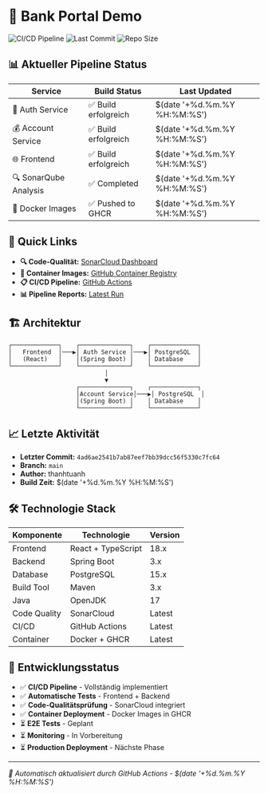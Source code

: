 # 🏦 Bank Portal Demo

![CI/CD Pipeline](https://github.com/thanhtuanh/bankportal-demo/workflows/Bank%20Portal%20CI%2FCD%20Pipeline/badge.svg)
![Last Commit](https://img.shields.io/github/last-commit/thanhtuanh/bankportal-demo)
![Repo Size](https://img.shields.io/github/repo-size/thanhtuanh/bankportal-demo)

## 📊 Aktueller Pipeline Status

| Service | Build Status | Last Updated |
|---------|-------------|--------------|
| 🔐 Auth Service | ✅ Build erfolgreich | $(date '+%d.%m.%Y %H:%M:%S') |
| 💰 Account Service | ✅ Build erfolgreich | $(date '+%d.%m.%Y %H:%M:%S') |
| 🌐 Frontend | ✅ Build erfolgreich | $(date '+%d.%m.%Y %H:%M:%S') |
| 🔍 SonarQube Analysis | ✅ Completed | $(date '+%d.%m.%Y %H:%M:%S') |
| 🐳 Docker Images | ✅ Pushed to GHCR | $(date '+%d.%m.%Y %H:%M:%S') |

## 🚀 Quick Links

- **🔍 Code-Qualität:** [SonarCloud Dashboard](https://sonarcloud.io/organizations/thanhtuanh/projects)
- **🐳 Container Images:** [GitHub Container Registry](https://github.com/thanhtuanh/bankportal-demo/pkgs)
- **📋 CI/CD Pipeline:** [GitHub Actions](https://github.com/thanhtuanh/bankportal-demo/actions)
- **📊 Pipeline Reports:** [Latest Run](https://github.com/thanhtuanh/bankportal-demo/actions/runs/16068252694)

## 🏗️ Architektur

```
┌─────────────┐    ┌──────────────┐    ┌─────────────┐
│   Frontend  │───▶│ Auth Service │───▶│ PostgreSQL  │
│   (React)   │    │(Spring Boot) │    │ Database    │
└─────────────┘    └──────────────┘    └─────────────┘
                           │
                           ▼
                   ┌──────────────┐    ┌─────────────┐
                   │Account Service│───▶│ PostgreSQL  │
                   │(Spring Boot) │    │ Database    │
                   └──────────────┘    └─────────────┘
```

## 📈 Letzte Aktivität

- **Letzter Commit:** `4ad6ae2541b7ab87eef7bb39dcc56f5330c7fc64`
- **Branch:** `main`
- **Author:** thanhtuanh
- **Build Zeit:** $(date '+%d.%m.%Y %H:%M:%S')

## 🛠️ Technologie Stack

| Komponente | Technologie | Version |
|------------|-------------|---------|
| Frontend | React + TypeScript | 18.x |
| Backend | Spring Boot | 3.x |
| Database | PostgreSQL | 15.x |
| Build Tool | Maven | 3.x |
| Java | OpenJDK | 17 |
| Code Quality | SonarCloud | Latest |
| CI/CD | GitHub Actions | Latest |
| Container | Docker + GHCR | Latest |

## 🎯 Entwicklungsstatus

- ✅ **CI/CD Pipeline** - Vollständig implementiert
- ✅ **Automatische Tests** - Frontend + Backend
- ✅ **Code-Qualitätsprüfung** - SonarCloud integriert
- ✅ **Container Deployment** - Docker Images in GHCR
- ⏳ **E2E Tests** - Geplant
- ⏳ **Monitoring** - In Vorbereitung
- ⏳ **Production Deployment** - Nächste Phase

---
*🤖 Automatisch aktualisiert durch GitHub Actions - $(date '+%d.%m.%Y %H:%M:%S')*
